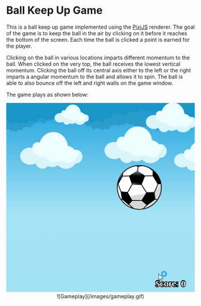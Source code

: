 # Ball Keep Up Game
This is a ball keep up game implemented using the [PixiJS](http://www.pixijs.com/) renderer. The goal of the game is to keep the ball in the air by clicking on it before it reaches the bottom of the screen. Each time the ball is clicked a point is earned for the player.  

Clicking on the ball in various locations imparts different momentum to the ball. When clicked on the very top, the ball receives the lowest vertical momentum. Clicking the ball off its central axis either to the left or the right imparts a angular momentum to the ball and allows it to spin. The ball is able to also bounce off the left and right walls on the game window.

The game plays as shown below:
<p align="center">
  <img src="/images/gameplay.gif">
  ![Gameplay](/images/gameplay.gif)
</p>
